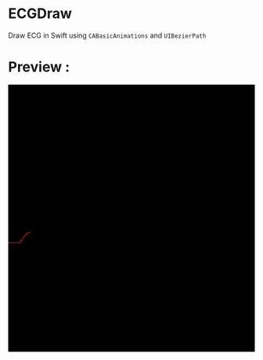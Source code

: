 # ECGDraw
Draw ECG in Swift using `CABasicAnimations` and `UIBezierPath`

# Preview :

<p align=center>
<img src="preview/animation.gif">
</p>
